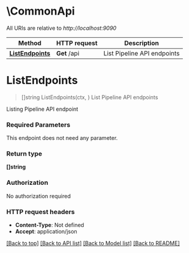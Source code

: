# \CommonApi

All URIs are relative to *http://localhost:9090*

Method | HTTP request | Description
------------- | ------------- | -------------
[**ListEndpoints**](CommonApi.md#ListEndpoints) | **Get** /api | List Pipeline API endpoints


# **ListEndpoints**
> []string ListEndpoints(ctx, )
List Pipeline API endpoints

Listing Pipeline API endpoint

### Required Parameters
This endpoint does not need any parameter.

### Return type

**[]string**

### Authorization

No authorization required

### HTTP request headers

 - **Content-Type**: Not defined
 - **Accept**: application/json

[[Back to top]](#) [[Back to API list]](../README.md#documentation-for-api-endpoints) [[Back to Model list]](../README.md#documentation-for-models) [[Back to README]](../README.md)

